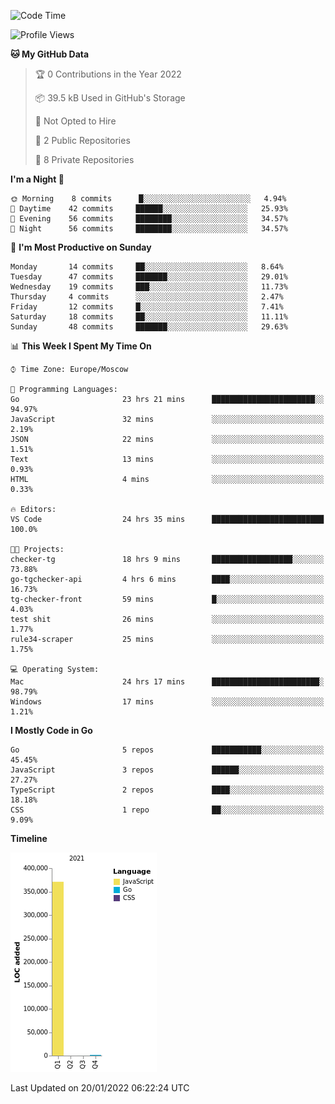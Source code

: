 <!--START_SECTION:waka-->
![Code Time](http://img.shields.io/badge/Code%20Time-126%20hrs%2047%20mins-blue)

![Profile Views](http://img.shields.io/badge/Profile%20Views-0-blue)

**🐱 My GitHub Data** 

> 🏆 0 Contributions in the Year 2022
 > 
> 📦 39.5 kB Used in GitHub's Storage 
 > 
> 🚫 Not Opted to Hire
 > 
> 📜 2 Public Repositories 
 > 
> 🔑 8 Private Repositories  
 > 
**I'm a Night 🦉** 

```text
🌞 Morning    8 commits      █░░░░░░░░░░░░░░░░░░░░░░░░   4.94% 
🌆 Daytime    42 commits     ██████░░░░░░░░░░░░░░░░░░░   25.93% 
🌃 Evening    56 commits     ████████░░░░░░░░░░░░░░░░░   34.57% 
🌙 Night      56 commits     ████████░░░░░░░░░░░░░░░░░   34.57%

```
📅 **I'm Most Productive on Sunday** 

```text
Monday       14 commits     ██░░░░░░░░░░░░░░░░░░░░░░░   8.64% 
Tuesday      47 commits     ███████░░░░░░░░░░░░░░░░░░   29.01% 
Wednesday    19 commits     ███░░░░░░░░░░░░░░░░░░░░░░   11.73% 
Thursday     4 commits      ░░░░░░░░░░░░░░░░░░░░░░░░░   2.47% 
Friday       12 commits     █░░░░░░░░░░░░░░░░░░░░░░░░   7.41% 
Saturday     18 commits     ██░░░░░░░░░░░░░░░░░░░░░░░   11.11% 
Sunday       48 commits     ███████░░░░░░░░░░░░░░░░░░   29.63%

```


📊 **This Week I Spent My Time On** 

```text
⌚︎ Time Zone: Europe/Moscow

💬 Programming Languages: 
Go                       23 hrs 21 mins      ███████████████████████░░   94.97% 
JavaScript               32 mins             ░░░░░░░░░░░░░░░░░░░░░░░░░   2.19% 
JSON                     22 mins             ░░░░░░░░░░░░░░░░░░░░░░░░░   1.51% 
Text                     13 mins             ░░░░░░░░░░░░░░░░░░░░░░░░░   0.93% 
HTML                     4 mins              ░░░░░░░░░░░░░░░░░░░░░░░░░   0.33%

🔥 Editors: 
VS Code                  24 hrs 35 mins      █████████████████████████   100.0%

🐱‍💻 Projects: 
checker-tg               18 hrs 9 mins       ██████████████████░░░░░░░   73.88% 
go-tgchecker-api         4 hrs 6 mins        ████░░░░░░░░░░░░░░░░░░░░░   16.73% 
tg-checker-front         59 mins             █░░░░░░░░░░░░░░░░░░░░░░░░   4.03% 
test shit                26 mins             ░░░░░░░░░░░░░░░░░░░░░░░░░   1.77% 
rule34-scraper           25 mins             ░░░░░░░░░░░░░░░░░░░░░░░░░   1.75%

💻 Operating System: 
Mac                      24 hrs 17 mins      ████████████████████████░   98.79% 
Windows                  17 mins             ░░░░░░░░░░░░░░░░░░░░░░░░░   1.21%

```

**I Mostly Code in Go** 

```text
Go                       5 repos             ███████████░░░░░░░░░░░░░░   45.45% 
JavaScript               3 repos             ██████░░░░░░░░░░░░░░░░░░░   27.27% 
TypeScript               2 repos             ████░░░░░░░░░░░░░░░░░░░░░   18.18% 
CSS                      1 repo              ██░░░░░░░░░░░░░░░░░░░░░░░   9.09%

```


**Timeline**

![Chart not found](https://raw.githubusercontent.com/jeezft/jeezft/main/charts/bar_graph.png) 


 Last Updated on 20/01/2022 06:22:24 UTC
<!--END_SECTION:waka-->

